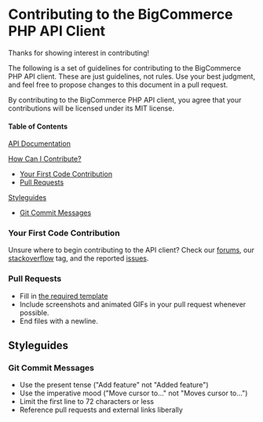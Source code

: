 # Contributing to the BigCommerce PHP API Client

Thanks for showing interest in contributing!

The following is a set of guidelines for contributing to the BigCommerce PHP API client. These are just guidelines, not rules. Use your best judgment, and feel free to propose changes to this document in a pull request.

By contributing to the BigCommerce PHP API client, you agree that your contributions will be licensed under its MIT license.

#### Table of Contents

[API Documentation](https://developer.bigcommerce.com/api)

[How Can I Contribute?](#how-can-i-contribute)
  * [Your First Code Contribution](#your-first-code-contribution)
  * [Pull Requests](#pull-requests)

[Styleguides](#styleguides)
  * [Git Commit Messages](#git-commit-messages)

### Your First Code Contribution

Unsure where to begin contributing to the API client? Check our [forums](https://forum.bigcommerce.com/s/group/0F913000000HLjECAW), our [stackoverflow](https://stackoverflow.com/questions/tagged/bigcommerce) tag, and the reported [issues](https://github.com/bigcommerce/bigcommerce-api-php/issues).

### Pull Requests

* Fill in [the required template](https://github.com/bigcommerce/bigcommerce-api-php/pull/new/master)
* Include screenshots and animated GIFs in your pull request whenever possible.
* End files with a newline.

## Styleguides

### Git Commit Messages

* Use the present tense ("Add feature" not "Added feature")
* Use the imperative mood ("Move cursor to..." not "Moves cursor to...")
* Limit the first line to 72 characters or less
* Reference pull requests and external links liberally
